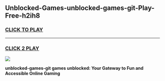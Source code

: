 
## Unblocked-Games-unblocked-games-git-Play-Free-h2ih8
<h3>
<a href="https://premium76.site?title=unblocked-games-git&ref=17A">CLICK TO PLAY</a></h3>
<hr>

<h3>
<a href="https://premium76.site?title=unblocked-games-git&ref=17A">CLICK 2 PLAY</a>
  
</h3>

<a href="https://premium76.site?title=unblocked-games-git&ref=17A"><img src="https://clearcache.store/games.png"></a>


**unblocked-games-git games unblocked: Your Gateway to Fun and Accessible Online Gaming**
